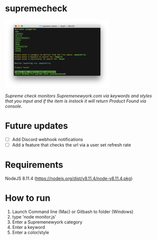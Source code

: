 # supremecheck

![alt text](program.png)

*Supreme check monitors Supremenewyork.com via keywords and styles that you input and if the item is instock it will return Product Found via console.*

# Future updates
- [ ] Add Discord webhook notifications
- [ ] Add a feature that checks the url via a user set refresh rate

# Requirements
NodeJS 8.11.4 (https://nodejs.org/dist/v8.11.4/node-v8.11.4.pkg)

# How to run
1. Launch Command line (Mac) or Gitbash to folder (Windows)
2. type 'node monitor.js'
3. Enter a Supremenewyork category
4. Enter a keyword
5. Enter a color/style
